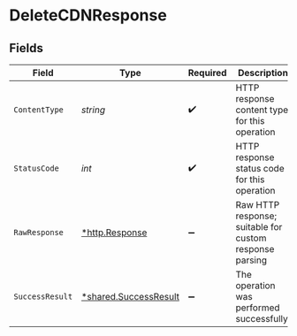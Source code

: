 # DeleteCDNResponse


## Fields

| Field                                                         | Type                                                          | Required                                                      | Description                                                   |
| ------------------------------------------------------------- | ------------------------------------------------------------- | ------------------------------------------------------------- | ------------------------------------------------------------- |
| `ContentType`                                                 | *string*                                                      | :heavy_check_mark:                                            | HTTP response content type for this operation                 |
| `StatusCode`                                                  | *int*                                                         | :heavy_check_mark:                                            | HTTP response status code for this operation                  |
| `RawResponse`                                                 | [*http.Response](https://pkg.go.dev/net/http#Response)        | :heavy_minus_sign:                                            | Raw HTTP response; suitable for custom response parsing       |
| `SuccessResult`                                               | [*shared.SuccessResult](../../models/shared/successresult.md) | :heavy_minus_sign:                                            | The operation was performed successfully.                     |